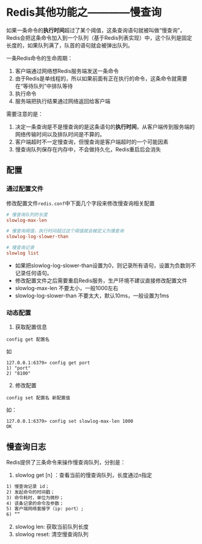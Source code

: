 # Redis其他功能之————慢查询

如果一条命令的**执行时间**超过了某个阈值，这条查询语句就被叫做“慢查询”，Redis会把这条命令加入到一个队列（基于Redis列表实现）中，这个队列是固定长度的，如果队列满了，队首的语句就会被弹出队列。

<!-- more -->

一条Redis命令的生命周期：
1. 客户端通过网络想Redis服务端发送一条命令
2. 由于Redis是单线程的，所以如果前面有正在执行的命令，这条命令就需要在“等待队列”中排队等待
3. 执行命令
4. 服务端把执行结果通过网络返回给客户端

需要注意的是：

1. 决定一条查询是不是慢查询的是这条语句的**执行时间**，从客户端传到服务端的网络传输时间以及排队时间是不算的。
2. 客户端超时不一定慢查询，但慢查询是客户端超时的一个可能因素
3. 慢查询队列保存在内存中，不会做持久化，Redis重启后会消失

## 配置

### 通过配置文件

修改配置文件`redis.conf`中下面几个字段来修改慢查询相关配置

```conf
# 慢查询队列的长度
slowlog-max-len

# 慢查询阈值，执行时间超过这个阈值就会被定义为慢查询     
slowlog-log-slower-than

# 慢查询记录
slowlog list
```

* 如果把slowlog-log-slower-than设置为0，则记录所有语句，设置为负数则不记录任何语句。
* 修改配置文件之后需要重启Redis服务，生产环境不建议直接修改配置文件
* slowlog-max-len 不要太小，一般1000左右
* slowlog-log-slower-than 不要太大，默认10ms，一般设置为1ms

### 动态配置

1. 获取配置信息

```shell
config get 配置名
```

如

```shell
127.0.0.1:6379> config get port
1) "port"
2) "8100"
```

2. 修改配置

```shell
config set 配置名 新配置值
```

如：

```shell
127.0.0.1:6379> config set slowlog-max-len 1000
OK
```

## 慢查询日志

Redis提供了三条命令来操作慢查询队列，分别是：

1. slowlog get [n] ：查看当前的慢查询队列，长度通过n指定

```txt
1) 慢查询记录 id；
2) 发起命令的时间戳；
3) 命令耗时，单位为微秒；
4) 该条记录的命令及参数；
5) 客户端网络套接字（ip: port）;
6) “”
```

2. slowlog len: 获取当前队列长度
3. slowlog reset: 清空慢查询队列